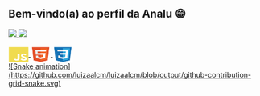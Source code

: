 ## Bem-vindo(a) ao perfil da Analu 😁

 <div>
   <a href="https://github.com/luizaalcm">
   <img height="180em" src="https://github-readme-stats.vercel.app/api?username=luizaalcm&show_icons=true&theme=dracula&include_all_commits=true&count_private=true"/>
   <img height="180em" src="https://github-readme-stats.vercel.app/api/top-langs/?username=luizaalcm&layout=compact&langs_count=6&theme=draula"/>

</div>
<div style="display: inline_block"><br>
  <img align="center" alt="Js" height="30" width="40" src="https://raw.githubusercontent.com/devicons/devicon/master/icons/javascript/javascript-plain.svg">
  <img align="center" alt="HTML" height="30" width="40" src="https://raw.githubusercontent.com/devicons/devicon/master/icons/html5/html5-original.svg">
  <img align="center" alt="CSS" height="30" width="40" src="https://raw.githubusercontent.com/devicons/devicon/master/icons/css3/css3-original.svg">
</div>
 
 
 <div>
  ![Snake animation](https://github.com/luizaalcm/luizaalcm/blob/output/github-contribution-grid-snake.svg)

</div>

